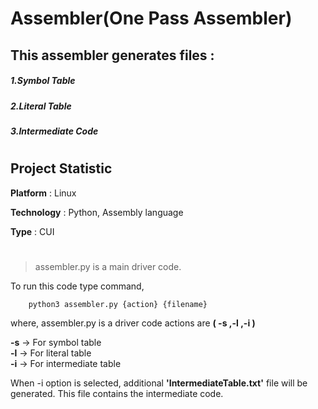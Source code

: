  # Assembler(One Pass Assembler) 
 
 ## This assembler generates files : 
 ##### 1.Symbol Table
 ##### 2.Literal Table
 ##### 3.Intermediate Code

#

## Project Statistic

**Platform** : Linux

**Technology** : Python, Assembly language

**Type** : CUI

#

> assembler.py is a main driver code. 
  
  To run this code type command,

        python3 assembler.py {action} {filename}


where, assembler.py is a driver code actions are **( -s ,-l ,-i )** 

**-s** -> For symbol table   
**-l** -> For literal table    
**-i** -> For intermediate table 

When -i option is selected, 
additional **'IntermediateTable.txt'** file will be generated. 
This file contains the intermediate code.

#

